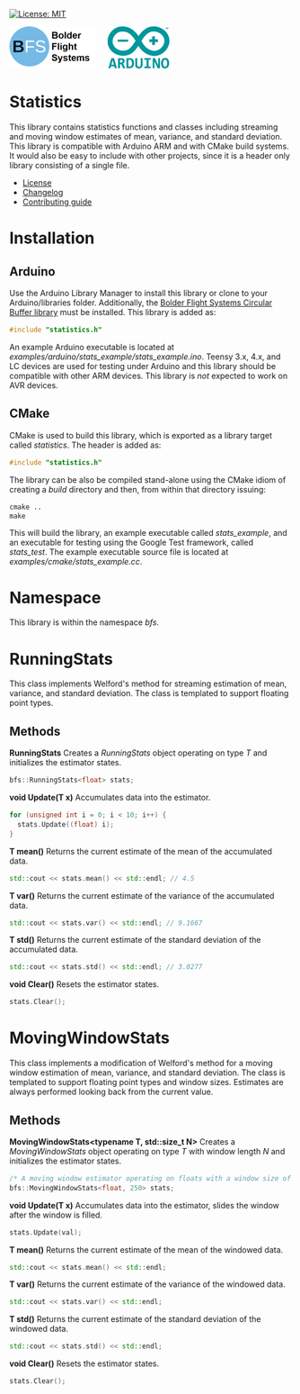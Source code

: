 [![License: MIT](https://img.shields.io/badge/License-MIT-yellow.svg)](https://opensource.org/licenses/MIT)

![Bolder Flight Systems Logo](img/logo-words_75.png) &nbsp; &nbsp; ![Arduino Logo](img/arduino_logo_75.png)

# Statistics
This library contains statistics functions and classes including streaming and moving window estimates of mean, variance, and standard deviation. This library is compatible with Arduino ARM and with CMake build systems. It would also be easy to include with other projects, since it is a header only library consisting of a single file.
   * [License](LICENSE.md)
   * [Changelog](CHANGELOG.md)
   * [Contributing guide](CONTRIBUTING.md)

# Installation

## Arduino
Use the Arduino Library Manager to install this library or clone to your Arduino/libraries folder. Additionally, the [Bolder Flight Systems Circular Buffer library](https://github.com/bolderflight/circle_buf) must be installed. This library is added as:

```C++
#include "statistics.h"
```

An example Arduino executable is located at *examples/arduino/stats_example/stats_example.ino*. Teensy 3.x, 4.x, and LC devices are used for testing under Arduino and this library should be compatible with other ARM devices. This library is *not* expected to work on AVR devices.

## CMake
CMake is used to build this library, which is exported as a library target called *statistics*. The header is added as:

```C++
#include "statistics.h"
```

The library can be also be compiled stand-alone using the CMake idiom of creating a *build* directory and then, from within that directory issuing:

```
cmake ..
make
```

This will build the library, an example executable called *stats_example*, and an executable for testing using the Google Test framework, called *stats_test*. The example executable source file is located at *examples/cmake/stats_example.cc*.

# Namespace
This library is within the namespace *bfs*.

# RunningStats
This class implements Welford's method for streaming estimation of mean, variance, and standard deviation. The class is templated to support floating point types.

## Methods

**RunningStats<typename T>** Creates a *RunningStats* object operating on type *T* and initializes the estimator states.

```C++
bfs::RunningStats<float> stats;
```

**void Update(T x)** Accumulates data into the estimator.

```C++
for (unsigned int i = 0; i < 10; i++) {
  stats.Update((float) i);
}
```

**T mean()** Returns the current estimate of the mean of the accumulated data.

```C++
std::cout << stats.mean() << std::endl; // 4.5
```

**T var()** Returns the current estimate of the variance of the accumulated data.

```C++
std::cout << stats.var() << std::endl; // 9.1667
```

**T std()** Returns the current estimate of the standard deviation of the accumulated data.

```C++
std::cout << stats.std() << std::endl; // 3.0277
```

**void Clear()** Resets the estimator states.

```C++
stats.Clear();
```

# MovingWindowStats
This class implements a modification of Welford's method for a moving window estimation of mean, variance, and standard deviation. The class is templated to support floating point types and window sizes. Estimates are always performed looking back from the current value.

## Methods

**MovingWindowStats<typename T, std::size_t N>** Creates a *MovingWindowStats* object operating on type *T* with window length *N* and initializes the estimator states.

```C++
/* A moving window estimator operating on floats with a window size of 250 values */
bfs::MovingWindowStats<float, 250> stats;
```

**void Update(T x)** Accumulates data into the estimator, slides the window after the window is filled.

```C++
stats.Update(val);
```

**T mean()** Returns the current estimate of the mean of the windowed data.

```C++
std::cout << stats.mean() << std::endl;
```

**T var()** Returns the current estimate of the variance of the windowed data.

```C++
std::cout << stats.var() << std::endl;
```

**T std()** Returns the current estimate of the standard deviation of the windowed data.

```C++
std::cout << stats.std() << std::endl;
```

**void Clear()** Resets the estimator states.

```C++
stats.Clear();
```
